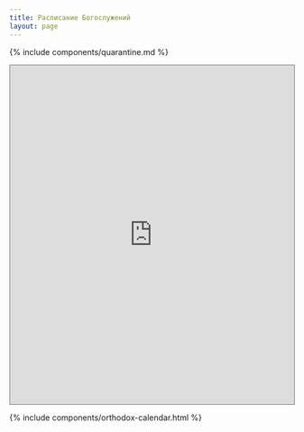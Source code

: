 ```yaml
---
title: Расписание Богослужений
layout: page
---
```


{% include components/quarantine.md %}
<br />

<iframe src="https://calendar.google.com/calendar/embed?height=600&amp;wkst=1&amp;bgcolor=%23ffffff&amp;ctz=America%2FLos_Angeles&amp;src=ZWw0MmM5Zjc1cjJyNHRmaGg1NTJ1YmdpNnNAZ3JvdXAuY2FsZW5kYXIuZ29vZ2xlLmNvbQ&amp;src=ZGRtY2xncjBsdnFudGMwbXBncmJkOWQ0Ym9AZ3JvdXAuY2FsZW5kYXIuZ29vZ2xlLmNvbQ&amp;color=%23F09300&amp;color=%239E69AF&amp;showTitle=0&amp;showNav=0&amp;showDate=0&amp;showTabs=1&amp;showPrint=1&amp;showTz=1&amp;mode=MONTH" style="border:solid 1px #777" width="100%" height="600" frameborder="0" scrolling="no"></iframe>

{% include components/orthodox-calendar.html %}
